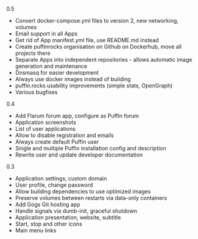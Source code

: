 0.5

* Convert docker-compose.yml files to version 2, new networking, volumes
* Email support in all Apps
* Get rid of App manifest.yml file, use README.md instead
* Create puffinrocks organisation on Github on Dockerhub, move all projects there
* Separate Apps into independent repositories - allows automatic image generation and maintenance
* Dnsmasq for easier development
* Always use docker images instead of building
* puffin.rocks usability improvements (simple stats, OpenGraph)
* Various bugfixes

0.4

* Add Flarum forum app, configure as Puffin forum
* Application screenshots
* List of user applications
* Allow to disable registration and emails
* Always create default Puffin user
* Single and multiple Puffin installation config and description
* Rewrite user and update developer documentation

0.3

* Application settings, custom domain
* User profile, change password
* Allow building dependencies to use optimized images
* Preserve volumes between restarts via data-only containers
* Add Gogs Git hosting app
* Handle signals via dumb-init, graceful shutdown
* Application presentation, website, subtitle
* Start, stop and other icons
* Main menu links
